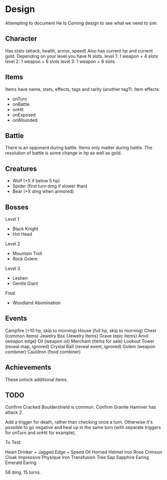 # Design

Attempting to document He Is Coming design to see what we need to sim.

## Character
Has stats (attack, health, armor, speed)
Also has current hp and current gold.
Depending on your level you have N slots.
level 1: 1 weapon + 4 slots
level 2: 1 weapon + 6 slots
level 3: 1 weapon + 8 slots

## Items
Items have name, stats, effects, tags and rarity (another tag?).
Item effects:
- onTurn
- onBattle
- onHit
- onExposed
- onWounded

## Battle
There is an opponent during battle.
Items only matter during battle.
The resolution of battle is some change in hp as well as gold.

## Creatures
- Wolf (+X if below 5 hp)
- Spider (first turn dmg if slower than)
- Bear (+X dmg when armored)

## Bosses
Level 1
- Black Knight
- Hot Head

Level 2
- Mountain Troll
- Rock Golem

Level 3
- Leshen
- Gentle Giant

Final
- Woodland Abomination


## Events
Campfire (+10 hp, skip to morning)
House (full hp, skip to morning)
Chest (common items)
Jewelry Box (Jewelry Items)
Grave (epic items)
Anvil (weapon edge)
Oil (weapon oil)
Merchant (items for sale)
Lookout Tower (reveal map, ignored)
Crystal Ball (reveal event, ignored)
Golem (weapon combiner)
Cauldron (food combiner)

## Achievements
These unlock additional items.

## TODO

Confirm Cracked Bouldershield is common.
Confirm Granite Hammer has attack 2.

Add a trigger for death, rather than checking once a turn.  Otherwise it's
possible to go negative and heal up in the same turn (with separate triggers
for onTurn and onHit for example).


To Test:

Heart Drinker + Jagged Edge + Speed Oil
Horned Helmet
Iron Rose
Crimson Cloak
Impressive Physique
Iron Transfusion
Tree Sap
Sapphire Earing
Emerald Earing

58 dmg, 15 turns.